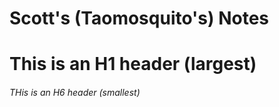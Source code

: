 # Scott's (Taomosquito's) Notes

# This is an H1 header (largest)

###### THis is an H6 header (smallest)
